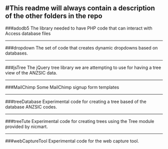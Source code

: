 #This readme will always contain a description of the other folders in the repo
----------------------------------------------

###adodb5
The library needed to have PHP code that can interact with Access database files

------
###dropdown
The set of code that creates dynamic dropdowns based on databases.

-----
###jsTree
The jQuery tree library we are attempting to use for having a tree view of the ANZSIC data.  

-----
###MailChimp
Some MailChimp signup form templates

-----
###treeDatabase
Experimental code for creating a tree based of the database ANZSIC codes. 

-----
###treeTute
Experimental code for creating trees using the Tree module provided by nicmart. 

-----
###webCaptureTool
Experimental code for the web capture tool.

